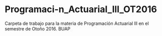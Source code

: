 # Programaci-n_Actuarial_lll_OT2016
Carpeta de trabajo para la materia de Programación Actuarial lll en el semestre de Otoño 2016. BUAP
